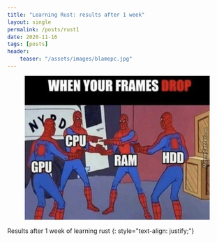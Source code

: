 ```yaml
---
title: "Learning Rust: results after 1 week"
layout: single
permalink: /posts/rust1
date: 2020-11-16
tags: [posts]
header:
    teaser: "/assets/images/blamepc.jpg"
---
```


<figure>
  <img src="/assets/images/blamepc.jpg" alt="this is a placeholder image">
</figure>

Results after 1 week of learning rust
{: style="text-align: justify;"}

